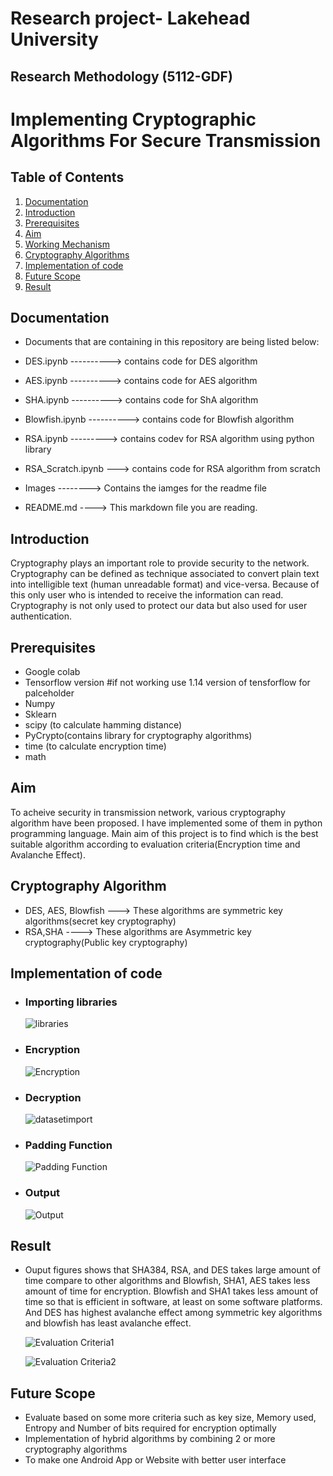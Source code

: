 # Research project- Lakehead University
## Research Methodology (5112-GDF) 
<h1>Implementing Cryptographic Algorithms For Secure Transmission</h1>

## Table of Contents

1. [Documentation](#documentation)
2. [Introduction](#Introduction)
3. [Prerequisites](#Prerequisites)
4. [Aim](#Aim)
5. [Working Mechanism](#Working-Mechanism)
6. [Cryptography Algorithms](#Cryptography-Algorithms)
7. [Implementation of code](#Implementation-of-code)
8. [Future Scope](#Future-scope)
9. [Result](#result)

## Documentation

- Documents that are containing in this repository are being listed below:

- DES.ipynb ----------> contains code for DES algorithm
- AES.ipynb ----------> contains code for AES algorithm
- SHA.ipynb ----------> contains code for ShA algorithm
- Blowfish.ipynb ----------> contains code for Blowfish algorithm
- RSA.ipynb ---------> contains codev for RSA algorithm using python library
- RSA_Scratch.ipynb ---> contains code for RSA algorithm from scratch
- Images --------> Contains the iamges for the readme file
- README.md ----> This markdown file you are reading.



## Introduction
Cryptography
plays an important role to provide security to
the network. Cryptography can be defined as
technique associated to convert plain text into
intelligible text (human unreadable format) and
vice-versa. Because of this only user who is
intended to receive the information can read. Cryptography is not only used to protect our
data but also used for user authentication.


## Prerequisites
- Google colab 
- Tensorflow version #if not working use 1.14 version of tensforflow for palceholder
- Numpy
- Sklearn
- scipy (to calculate hamming distance)
- PyCrypto(contains library for cryptography algorithms)
- time (to calculate encryption time)
- math 


## Aim
To acheive security in transmission network, various cryptography algorithm have been proposed. I have implemented some of them in python programming language.
Main aim of this project is to find which is the best suitable algorithm according to evaluation criteria(Encryption time and Avalanche Effect).



## Cryptography Algorithm
- DES, AES, Blowfish ---> These algorithms are symmetric key algorithms(secret key cryptography)
- RSA,SHA ----> These algorithms are Asymmetric key cryptography(Public key cryptography)


## Implementation of code

- <h3>Importing libraries</h3>
    
    ![libraries](https://github.com/Ruchit-Vora123/Research_Project/blob/main/library.PNG)

- <h3>Encryption</h3>

    ![Encryption](https://github.com/Ruchit-Vora123/Research_Project/blob/main/encryption.PNG)

- <h3>Decryption</h3>

    ![datasetimport](https://github.com/Ruchit-Vora123/Research_Project/blob/main/decryption.PNG)

- <h3>Padding Function</h3>

    ![Padding Function](https://github.com/Ruchit-Vora123/Research_Project/blob/main/padding.PNG)

- <h3>Output</h3>

    ![Output](https://github.com/Ruchit-Vora123/Research_Project/blob/main/output.PNG)
    
    
## Result

- Ouput figures shows that SHA384, RSA, and DES takes large amount of time compare to other algorithms and Blowfish, SHA1, AES takes less amount of time for encryption. Blowfish and SHA1 takes less amount of time so that is efficient in software, at least on some software platforms. And DES has highest avalanche effect among symmetric key algorithms and blowfish has least avalanche effect.

    ![Evaluation Criteria1](https://github.com/Ruchit-Vora123/Research_Project/blob/main/result_encrpytiontime.PNG)

    ![Evaluation Criteria2](https://github.com/Ruchit-Vora123/Research_Project/blob/main/result_hamming.PNG)



## Future Scope

- Evaluate based on some more criteria such as key size, Memory used, Entropy and Number of bits required for encryption optimally
- Implementation of  hybrid algorithms by combining 2 or more cryptography algorithms
- To make one Android App or Website with better user interface



